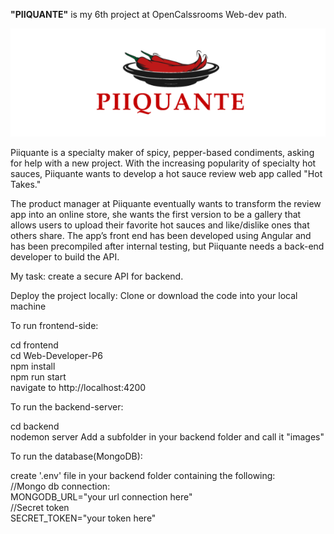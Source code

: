 <strong>"PIIQUANTE"</strong> is my 6th project at OpenCalssrooms Web-dev path.

![Alt Text](piiquant-pic.png)


Piiquante is a specialty maker of spicy, pepper-based condiments, asking for help with a new project. With the increasing popularity of specialty hot sauces, Piiquante wants to develop a hot sauce review web app called "Hot Takes."

The product manager at Piiquante eventually wants to transform the review app into an online store, she wants the first version to be a gallery that allows users to upload their favorite hot sauces and like/dislike ones that others share. The app’s front end has been developed using Angular and has been precompiled after internal testing, but Piiquante needs a back-end developer to build the API.

My task: create a secure API for backend.

Deploy the project locally:
Clone or download the code into your local machine

To run frontend-side:

cd frontend<br>
cd Web-Developer-P6<br>
npm install<br>
npm run start<br>
navigate to http://localhost:4200

To run the backend-server:

cd backend<br>
nodemon server
Add a subfolder in your backend folder and call it "images" 

To run the database(MongoDB):

create '.env' file in your backend folder containing the following:<br>
    //Mongo db connection:<br>
    MONGODB_URL="your url connection here"<br>
    //Secret token<br>
    SECRET_TOKEN="your token here"



